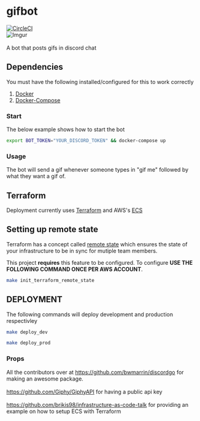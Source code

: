 gifbot
====
[![CircleCI](https://circleci.com/gh/austin1237/gifbot.svg?style=svg)](https://circleci.com/gh/austin1237/gifbot)<br>
![Imgur](https://media.giphy.com/media/uLECAddeoL93q/giphy.gif)<br><br>
A bot that posts gifs in discord chat

## Dependencies
You must have the following installed/configured for this to work correctly<br />
1. [Docker](https://www.docker.com/community-edition)
2. [Docker-Compose](https://docs.docker.com/compose/)


### Start
The below example shows how to start the bot 

```sh
export BOT_TOKEN="YOUR_DISCORD_TOKEN" && docker-compose up
```

### Usage
The bot will send a gif whenever someone types in "gif me" followed by what they want a gif of.

## Terraform
Deployment currently uses [Terraform](https://www.terraform.io/) and AWS's [ECS](https://aws.amazon.com/ecs/)

## Setting up remote state
Terraform has a concept called [remote state](https://www.terraform.io/docs/state/remote.html) which ensures the state of your infrastructure to be in sync for mutiple team members.

This project **requires** this feature to be configured. To configure **USE THE FOLLOWING COMMAND ONCE PER AWS ACCOUNT**.   

```sh
make init_terraform_remote_state
```

## DEPLOYMENT
The following commands will deploy development and production respectivley

```sh
make deploy_dev
```

```sh
make deploy_prod
```


### Props
All the contributors over at https://github.com/bwmarrin/discordgo for making an awesome package.<br><br>
https://github.com/Giphy/GiphyAPI for having a public api key<br><br>
https://github.com/brikis98/infrastructure-as-code-talk for providing an example on how to setup ECS with Terraform 
